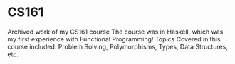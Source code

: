 # CS161
Archived work of my CS161 course
The course was in Haskell, which was my first experience with Functional Programming!
Topics Covered in this course included:
Problem Solving, Polymorphisms, Types, Data Structures, etc.
